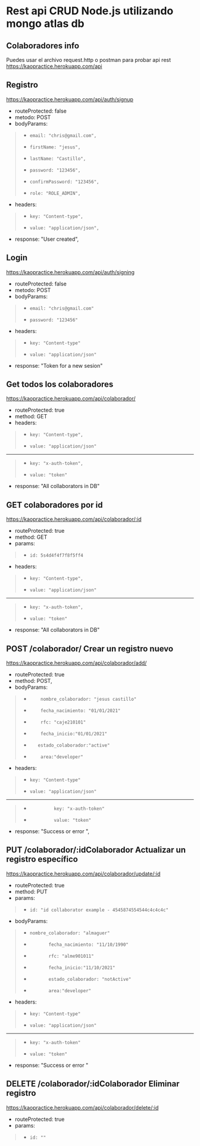 # Rest api CRUD Node.js utilizando mongo atlas db

## Colaboradores info
Puedes usar el archivo request.http o postman para probar api rest
https://kaopractice.herokuapp.com/api

## Registro
https://kaopractice.herokuapp.com/api/auth/signup
- routeProtected: false
- metodo: POST
- bodyParams: 
> -     email: "chris@gmail.com",
> -     firstName: "jesus",
> -     lastName: "Castillo",
> -     password: "123456",
> -     confirmPassword: "123456",
> -     role: "ROLE_ADMIN",

- headers: 
> -     key: "Content-type",
> -     value: "application/json",
- response: "User created",

## Login
https://kaopractice.herokuapp.com/api/auth/signing
- routeProtected: false
- metodo: POST
- bodyParams: 
> -     email: "chris@gmail.com"
> -     password: "123456"
- headers: 
> -     key: "Content-type"
> -     value: "application/json"
- response: "Token for a new sesion"

## Get todos los colaboradores
https://kaopractice.herokuapp.com/api/colaborador/
- routeProtected: true
- method: GET
- headers:     
> -     key: "Content-type",
> -     value: "application/json"
-----------------------------------
> -     key: "x-auth-token",
> -     value: "token"
- response: "All collaborators in DB"

## GET colaboradores por id
https://kaopractice.herokuapp.com/api/colaborador/:id

- routeProtected: true
- method: GET
- params:
> -     id: 5s4d4f4f7f8f5ff4
- headers:     
> -     key: "Content-type",
> -     value: "application/json"
-----------------------------------
> -     key: "x-auth-token",
> -     value: "token"
- response: "All collaborators in DB"



## POST /colaborador/ Crear un registro nuevo
https://kaopractice.herokuapp.com/api/colaborador/add/
- routeProtected: true
- method: POST,
- bodyParams: 
> -         nombre_colaborador: "jesus castillo"
> -         fecha_nacimiento: "01/01/2021"
> -         rfc: "caje210101"
> -         fecha_inicio:"01/01/2021"
 > -        estado_colaborador:"active"
> -         area:"developer"
- headers: 
> -     key: "Content-type"
> -     value: "application/json"
-------------------------------------------
> -              key: "x-auth-token"
> -              value: "token"
        
- response: "Success or error ",

## PUT /colaborador/:idColaborador Actualizar un registro específico
https://kaopractice.herokuapp.com/api/colaborador/update/:id
- routeProtected: true
- method: PUT
- params: 
> -     id: "id collaborator example - 4545874554544c4c4c4c"
          
- bodyParams: 
> -     nombre_colaborador: "almaguer"
> -            fecha_nacimiento: "11/10/1990"
> -            rfc: "alme901011"
> -            fecha_inicio:"11/10/2021"
> -            estado_colaborador: "notActive"
> -            area:"developer"
- headers: 
> -     key: "Content-type"
> -     value: "application/json"
-------------------------
> -     key: "x-auth-token"
> -     value: "token"
- response: "Success or error "

## DELETE /colaborador/:idColaborador Eliminar registro
https://kaopractice.herokuapp.com/api/colaborador/delete/:id
- routeProtected: true
- params:
> -     id: ""